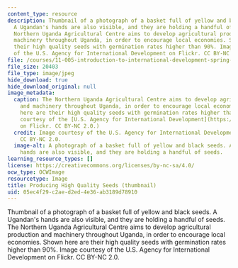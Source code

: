 ```yaml
---
content_type: resource
description: Thumbnail of a photograph of a basket full of yellow and black seeds.
  A Ugandan's hands are also visible, and they are holding a handful of seeds. The
  Northern Uganda Agricultural Centre aims to develop agricultural production and
  machinery throughout Uganda, in order to encourage local economies. Shown here are
  their high quality seeds with germination rates higher than 90%. Image courtesy
  of the U.S. Agency for International Development on Flickr. CC BY-NC 2.0.
file: /courses/11-005-introduction-to-international-development-spring-2015/05ec4f29c2aed2ed4e36ab3189d78910_11-005s15-th.jpg
file_size: 20403
file_type: image/jpeg
hide_download: true
hide_download_original: null
image_metadata:
  caption: The Northern Uganda Agricultural Centre aims to develop agricultural production
    and machinery throughout Uganda, in order to encourage local economies. Shown
    here are their high quality seeds with germination rates higher than 90%. (Image
    courtesy of the [U.S. Agency for International Development](https://www.flickr.com/photos/usaid_images/8405116827/)
    on Flickr. CC BY-NC 2.0.)
  credit: Image courtesy of the U.S. Agency for International Development on Flickr.
    CC BY-NC 2.0.
  image-alt: A photograph of a basket full of yellow and black seeds. A Ugandan's
    hands are also visible, and they are holding a handful of seeds.
learning_resource_types: []
license: https://creativecommons.org/licenses/by-nc-sa/4.0/
ocw_type: OCWImage
resourcetype: Image
title: Producing High Quality Seeds (thumbnail)
uid: 05ec4f29-c2ae-d2ed-4e36-ab3189d78910
---
```

Thumbnail of a photograph of a basket full of yellow and black seeds. A Ugandan's hands are also visible, and they are holding a handful of seeds. The Northern Uganda Agricultural Centre aims to develop agricultural production and machinery throughout Uganda, in order to encourage local economies. Shown here are their high quality seeds with germination rates higher than 90%. Image courtesy of the U.S. Agency for International Development on Flickr. CC BY-NC 2.0.